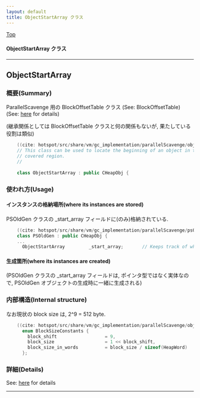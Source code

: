 ```yaml
---
layout: default
title: ObjectStartArray クラス 
---
```

[Top](../index.html)

#### ObjectStartArray クラス 



---
## <a name="nofdlVimyD" id="nofdlVimyD">ObjectStartArray</a>

### 概要(Summary)
ParallelScavenge 用の BlockOffsetTable クラス (See: BlockOffsetTable) (See: [here](no3718kvd.html) for details)

(継承関係としては BlockOffsetTable クラスと何の関係もないが, 果たしている役割は類似)


```cpp
    ((cite: hotspot/src/share/vm/gc_implementation/parallelScavenge/objectStartArray.hpp))
    // This class can be used to locate the beginning of an object in the
    // covered region.
    //
    
    class ObjectStartArray : public CHeapObj {
```

### 使われ方(Usage)
#### インスタンスの格納場所(where its instances are stored)
PSOldGen クラスの _start_array フィールドに(のみ)格納されている.


```cpp
    ((cite: hotspot/src/share/vm/gc_implementation/parallelScavenge/psOldGen.hpp))
    class PSOldGen : public CHeapObj {
    ...
      ObjectStartArray         _start_array;       // Keeps track of where objects start in a 512b block
```

#### 生成箇所(where its instances are created)
(PSOldGen クラスの _start_array フィールドは, ポインタ型ではなく実体なので,
 PSOldGen オブジェクトの生成時に一緒に生成される)

### 内部構造(Internal structure)
なお現状の block size は, 2^9 = 512 byte.


```cpp
    ((cite: hotspot/src/share/vm/gc_implementation/parallelScavenge/objectStartArray.hpp))
      enum BlockSizeConstants {
        block_shift                  = 9,
        block_size                   = 1 << block_shift,
        block_size_in_words          = block_size / sizeof(HeapWord)
      };
```




### 詳細(Details)
See: [here](../doxygen/classObjectStartArray.html) for details

---

